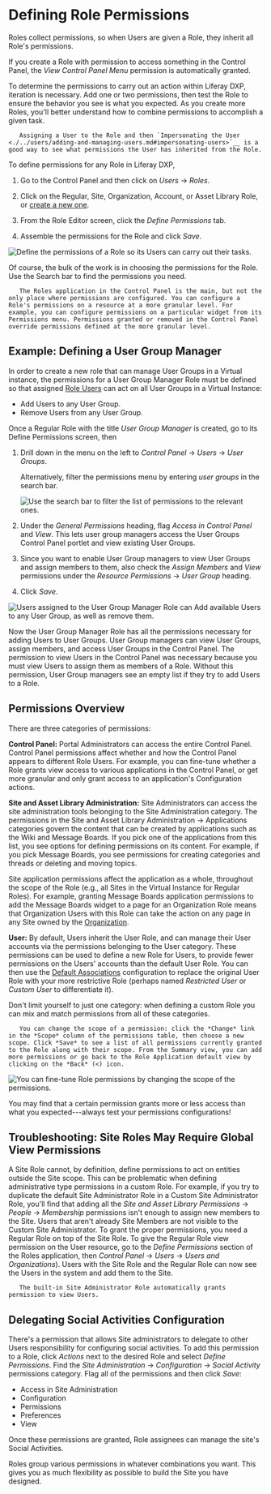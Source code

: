 # Defining Role Permissions

Roles collect permissions, so when Users are given a Role, they inherit all Role's permissions.

If you create a Role with permission to access something in the Control Panel, the _View Control Panel Menu_ permission is automatically granted.

To determine the permissions to carry out an action within Liferay DXP, iteration is necessary. Add one or two permissions, then test the Role to ensure the behavior you see is what you expected. As you create more Roles, you'll better understand how to combine permissions to accomplish a given task.

```tip::
   Assigning a User to the Role and then `Impersonating the User <./../users/adding-and-managing-users.md#impersonating-users>`__ is a good way to see what permissions the User has inherited from the Role.
```

To define permissions for any Role in Liferay DXP,

1. Go to the Control Panel and then click on _Users_ &rarr; _Roles_.

1. Click on the Regular, Site, Organization, Account, or Asset Library Role, or [create a new one](./creating-and-managing-roles.md).

1. From the Role Editor screen, click the _Define Permissions_ tab.

1. Assemble the permissions for the Role and click _Save_.

![Define the permissions of a Role so its Users can carry out their tasks.](./understanding-roles-and-permissions/images/04.png)

Of course, the bulk of the work is in choosing the permissions for the Role. Use the Search bar to find the permissions you need.

```note::
   The Roles application in the Control Panel is the main, but not the only place where permissions are configured. You can configure a Role's permissions on a resource at a more granular level. For example, you can configure permissions on a particular widget from its Permissions menu. Permissions granted or removed in the Control Panel override permissions defined at the more granular level.
```

## Example: Defining a User Group Manager

In order to create a new role that can manage User Groups in a Virtual instance, the permissions for a User Group Manager Role must be defined so that assigned [Role Users](./assigning-users-to-roles.md) can act on all User Groups in a Virtual Instance:

-   Add Users to any User Group.
-   Remove Users from any User Group.

Once a Regular Role with the title _User Group Manager_ is created, go to its Define Permissions screen, then

1. Drill down in the menu on the left to _Control Panel_ &rarr; _Users_ &rarr; _User Groups_.

    Alternatively, filter the permissions menu by entering _user groups_ in the search bar.

    ![Use the search bar to filter the list of permissions to the relevant ones.](./defining-role-permissions/images/01.png)

1. Under the _General Permissions_ heading, flag _Access in Control Panel_ and _View_. This lets user group managers access the User Groups Control Panel portlet and view existing User Groups.

1. Since you want to enable User Group managers to view User Groups and assign members to them, also check the _Assign Members_ and _View_ permissions under the _Resource Permissions_ &rarr; _User Group_ heading.

1. Click _Save_.

![Users assigned to the User Group Manager Role can Add available Users to any User Group, as well as remove them.](./defining-role-permissions/images/02.png)

Now the User Group Manager Role has all the permissions necessary for adding Users to User Groups. User Group managers can view User Groups, assign members, and access User Groups in the Control Panel. The permission to view Users in the Control Panel was necessary because you must view Users to assign them as members of a Role. Without this permission, User Group managers see an empty list if they try to add Users to a Role.

## Permissions Overview

There are three categories of permissions:

**Control Panel:** Portal Administrators can access the entire Control Panel. Control Panel permissions affect whether and how the Control Panel appears to different Role Users. For example, you can fine-tune whether a Role grants view access to various applications in the Control Panel, or get more granular and only grant access to an application's Configuration actions.

**Site and Asset Library Administration:** Site Administrators can access the site administration tools belonging to the Site Administration category. The permissions in the Site and Asset Library Administration &rarr; Applications categories govern the content that can be created by applications such as the Wiki and Message Boards. If you pick one of the applications from this list, you see options for defining permissions on its content. For example, if you pick Message Boards, you see permissions for creating categories and threads or deleting and moving topics.

Site application permissions affect the application as a whole, throughout the scope of the Role (e.g., all Sites in the Virtual Instance for Regular Roles). For example, granting Message Boards application permissions to add the Message Boards widget to a page for an Organization Role means that Organization Users with this Role can take the action on any page in any Site owned by the [Organization](../organizations/understanding-organizations.md).

**User:** By default, Users inherit the User Role, and can manage their User accounts via the permissions belonging to the User category. These permissions can be used to define a new Role for Users, to provide fewer permissions on the Users' accounts than the default User Role. You can then use the [Default Associations](./assigning-users-to-roles.md#default-user-associations) configuration to replace the original User Role with your more restrictive Role (perhaps named _Restricted User_ or _Custom User_ to differentiate it).

Don't limit yourself to just one category: when defining a custom Role you can mix and match permissions from all of these categories.

```tip::
   You can change the scope of a permission: click the *Change* link in the *Scope* column of the permissions table, then choose a new scope. Click *Save* to see a list of all permissions currently granted to the Role along with their scope. From the Summary view, you can add more permissions or go back to the Role Application default view by clicking on the *Back* (<) icon.
```

![You can fine-tune Role permissions by changing the scope of the permissions.](./defining-role-permissions/images/03.png)

You may find that a certain permission grants more or less access than what you expected---always test your permissions configurations!

## Troubleshooting: Site Roles May Require Global View Permissions

A Site Role cannot, by definition, define permissions to act on entities outside the Site scope. This can be problematic when defining administrative type permissions in a custom Role. For example, if you try to duplicate the default Site Administrator Role in a Custom Site Administrator Role, you'll find that adding all the _Site and Asset Library Permissions_ &rarr; _People_ &rarr; _Membership_ permissions isn't enough to assign new members to the Site. Users that aren't already Site Members are not visible to the Custom Site Administrator. To grant the proper permissions, you need a Regular Role on top of the Site Role. To give the Regular Role view permission on the User resource, go to the _Define Permissions_ section of the Roles application, then _Control Panel_ &rarr; _Users_ &rarr; _Users and Organizations_). Users with the Site Role and the Regular Role can now see the Users in the system and add them to the Site.

```note::
   The built-in Site Administrator Role automatically grants permission to view Users.
```

## Delegating Social Activities Configuration

There's a permission that allows Site administrators to delegate to other Users responsibility for configuring social activities. To add this permission to a Role, click _Actions_ next to the desired Role and select _Define Permissions_. Find the _Site Administration_ &rarr; _Configuration_ &rarr; _Social Activity_ permissions category. Flag all of the permissions and then click _Save_:

-   Access in Site Administration
-   Configuration
-   Permissions
-   Preferences
-   View

Once these permissions are granted, Role assignees can manage the site's Social Activities.

Roles group various permissions in whatever combinations you want. This gives you as much flexibility as possible to build the Site you have designed.
